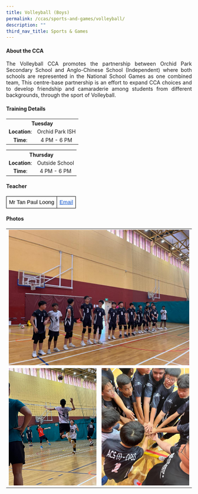 ```yaml
---
title: Volleyball (Boys)
permalink: /ccas/sports-and-games/volleyball/
description: ""
third_nav_title: Sports & Games
---
```

<div align="justify">

<h4>About the CCA</h4>
<p>The Volleyball CCA promotes the partnership between Orchid Park Secondary School and Anglo-Chinese School (Independent) where both schools are represented in the National School Games as one combined team, This centre-base partnership is an effort to expand CCA choices and to develop friendship and camaraderie among students from different backgrounds, through the sport of Volleyball.</p>

<h4>Training Details</h4>
<table>
<tbody>
<tr>
<th style="text-align: center;" colspan="2">Tuesday</th>
</tr>
<tr>
<td style="text-align: center;"><strong>Location</strong>:</td>
<td style="text-align: center;">Orchid Park ISH</td>
</tr>
<tr>
<td style="text-align: center;"><strong>Time</strong>:</td>
<td style="text-align: center;">4 PM - 6 PM</td>
</tr>
</tbody>
</table>
<table>
<tbody>
<tr>
<th style="text-align: center;" colspan="2">Thursday</th>
</tr>
<tr>
<td style="text-align: center;"><strong>Location</strong>:</td>
<td style="text-align: center;">Outside School</td>
</tr>
<tr>
<td style="text-align: center;"><strong>Time</strong>:</td>
<td style="text-align: center;">4 PM - 6 PM</td>
</tr>
</tbody>
</table>
<h4>Teacher</h4>

<table style="border:none;border-collapse:collapse;table-layout:fixed;width:100%"><colgroup><col><col><col></colgroup><tbody><tr style="height:0pt"><td style="border-left:solid #000000 1pt;border-right:solid #000000 1pt;border-bottom:solid #000000 1pt;border-top:solid #000000 1pt;vertical-align:top;padding:5pt 5pt 5pt 5pt;overflow:hidden;overflow-wrap:break-word;"><p dir="ltr" style="line-height:1.2;margin-top:0pt;margin-bottom:0pt;"><span style="font-size:11pt;font-family:Arial;color:#000000;background-color:transparent;font-weight:400;font-style:normal;font-variant:normal;text-decoration:none;vertical-align:baseline;white-space:pre;white-space:pre-wrap;">Mr Tan Paul Loong</span></p></td>
<td style="border-left:solid #000000 1pt;border-right:solid #000000 1pt;border-bottom:solid #000000 1pt;border-top:solid #000000 1pt;vertical-align:top;padding:5pt 5pt 5pt 5pt;overflow:hidden;overflow-wrap:break-word;"><p dir="ltr" style="line-height:1.2;margin-top:0pt;margin-bottom:0pt;"><a href="mailto: tan_paul_loong@schools.gov.sg" style="text-decoration:none;"><span style="font-size:11pt;font-family:Arial;color:#1155cc;background-color:transparent;font-weight:400;font-style:normal;font-variant:normal;text-decoration:underline;-webkit-text-decoration-skip:none;text-decoration-skip-ink:none;vertical-align:baseline;white-space:pre;white-space:pre-wrap;">Email</span></a></p></td>
</tr></tbody></table>
	
<h4>Photos</h4>
<table><tbody><tr><td colspan="2"><img src="/images/CCA/Volleyball/whatsapp%20image%202023-10-27.jpeg"></td></tr><tr><td><img src="/images/CCA/Volleyball/0195ab67-6b84-46f5-9c51-d9ccdd4d39d9.jpg"></td><td><img src="/images/CCA/Volleyball/whatsapp%20image%202023-10-27b.jpeg"></td></tr></tbody></table>
	
</div>